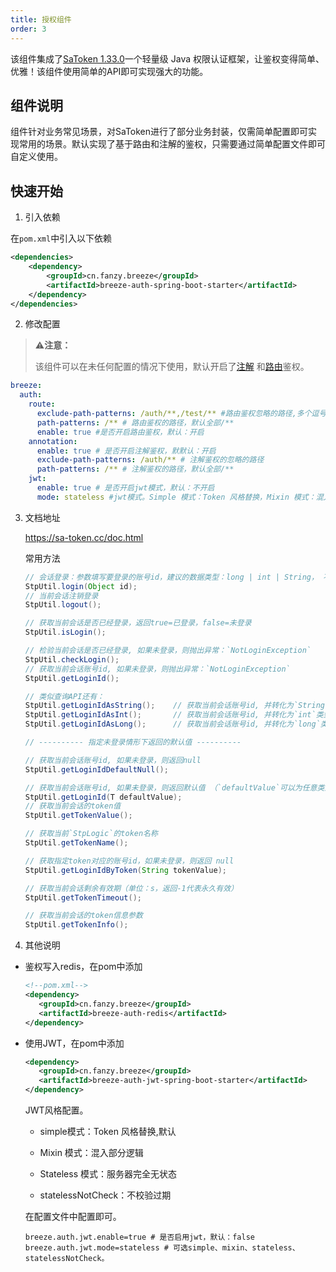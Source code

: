 ```yaml
---
title: 授权组件
order: 3
---
```


该组件集成了[SaToken 1.33.0](https://gitee.com/dromara/sa-token)一个轻量级 Java 权限认证框架，让鉴权变得简单、优雅！该组件使用简单的API即可实现强大的功能。

## 组件说明

组件针对业务常见场景，对SaToken进行了部分业务封装，仅需简单配置即可实现常用的场景。默认实现了基于路由和注解的鉴权，只需要通过简单配置文件即可自定义使用。

## 快速开始

1. 引入依赖

在`pom.xml`中引入以下依赖

```xml
<dependencies>
    <dependency>
        <groupId>cn.fanzy.breeze</groupId>
        <artifactId>breeze-auth-spring-boot-starter</artifactId>
    </dependency>
</dependencies>
```

2. 修改配置

> ⚠️**注意：**
>
> 该组件可以在未任何配置的情况下使用，默认开启了[注解](https://sa-token.cc/doc.html#/use/at-check)
> 和[路由](https://sa-token.cc/doc.html#/use/route-check)鉴权。

```yaml
breeze:
  auth:
    route:
      exclude-path-patterns: /auth/**,/test/** #路由鉴权忽略的路径,多个逗号隔开。
      path-patterns: /** # 路由鉴权的路径，默认全部/**
      enable: true #是否开启路由鉴权，默认：开启
    annotation:
      enable: true # 是否开启注解鉴权，默默认：开启
      exclude-path-patterns: /auth/** # 注解鉴权的忽略的路径
      path-patterns: /** # 注解鉴权的路径，默认全部/**
    jwt:
      enable: true # 是否开启jwt模式，默认：不开启
      mode: stateless #jwt模式。Simple 模式：Token 风格替换，Mixin 模式：混入部分逻辑，Stateless 模式：服务器完全无状态
```

3. 文档地址

   https://sa-token.cc/doc.html

   常用方法

   ```java
   // 会话登录：参数填写要登录的账号id，建议的数据类型：long | int | String， 不可以传入复杂类型，如：User、Admin 等等
   StpUtil.login(Object id);     
   // 当前会话注销登录
   StpUtil.logout();
   
   // 获取当前会话是否已经登录，返回true=已登录，false=未登录
   StpUtil.isLogin();
   
   // 检验当前会话是否已经登录, 如果未登录，则抛出异常：`NotLoginException`
   StpUtil.checkLogin();
   // 获取当前会话账号id, 如果未登录，则抛出异常：`NotLoginException`
   StpUtil.getLoginId();
   
   // 类似查询API还有：
   StpUtil.getLoginIdAsString();    // 获取当前会话账号id, 并转化为`String`类型
   StpUtil.getLoginIdAsInt();       // 获取当前会话账号id, 并转化为`int`类型
   StpUtil.getLoginIdAsLong();      // 获取当前会话账号id, 并转化为`long`类型
   
   // ---------- 指定未登录情形下返回的默认值 ----------
   
   // 获取当前会话账号id, 如果未登录，则返回null 
   StpUtil.getLoginIdDefaultNull();
   
   // 获取当前会话账号id, 如果未登录，则返回默认值 （`defaultValue`可以为任意类型）
   StpUtil.getLoginId(T defaultValue);
   // 获取当前会话的token值
   StpUtil.getTokenValue();
   
   // 获取当前`StpLogic`的token名称
   StpUtil.getTokenName();
   
   // 获取指定token对应的账号id，如果未登录，则返回 null
   StpUtil.getLoginIdByToken(String tokenValue);
   
   // 获取当前会话剩余有效期（单位：s，返回-1代表永久有效）
   StpUtil.getTokenTimeout();
   
   // 获取当前会话的token信息参数
   StpUtil.getTokenInfo();
   ```

4. 其他说明

* 鉴权写入redis，在pom中添加

  ```xml
  <!--pom.xml-->
  <dependency>
     <groupId>cn.fanzy.breeze</groupId>
     <artifactId>breeze-auth-redis</artifactId>
  </dependency>
  ```

* 使用JWT，在pom中添加

  ```xml
  <dependency>
     <groupId>cn.fanzy.breeze</groupId>
     <artifactId>breeze-auth-jwt-spring-boot-starter</artifactId>
  </dependency>
  ```

  JWT风格配置。

    * simple模式：Token 风格替换,默认

    * Mixin 模式：混入部分逻辑

    * Stateless 模式：服务器完全无状态

    * statelessNotCheck：不校验过期

  在配置文件中配置即可。

  ```properties
  breeze.auth.jwt.enable=true # 是否启用jwt，默认：false
  breeze.auth.jwt.mode=stateless # 可选simple、mixin、stateless、statelessNotCheck。
  ```
